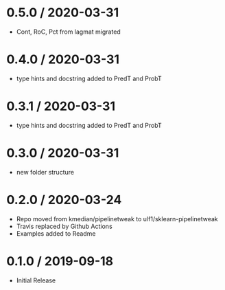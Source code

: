 # 0.5.0 / 2020-03-31

  * Cont, RoC, Pct from lagmat migrated

# 0.4.0 / 2020-03-31

  * type hints and docstring added to PredT and ProbT

# 0.3.1 / 2020-03-31

  * type hints and docstring added to PredT and ProbT

# 0.3.0 / 2020-03-31

  * new folder structure

# 0.2.0 / 2020-03-24

  * Repo moved from kmedian/pipelinetweak to ulf1/sklearn-pipelinetweak
  * Travis replaced by Github Actions
  * Examples added to Readme

# 0.1.0 / 2019-09-18

  * Initial Release
